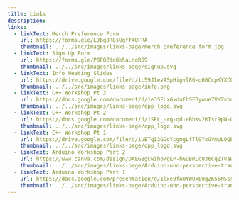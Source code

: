 ```yaml
---
title: Links
description:
links:
  - linkText: Merch Preference Form
    url: https://forms.gle/LJbq8R8sUqff4QFRA
    thumbnail: ../../src/images/links-page/merch preference form.jpg
  - linkText: Sign Up Form
    url: https://forms.gle/P8FQZdq8b5aLnoRQ9
    thumbnail: ../../src/images/links-page/signup.svg
  - linkText: Info Meeting Slides
    url: https://drive.google.com/file/d/1L59J1evASpHigvl86-q60CcpKYXCQpE3/view
    thumbnail: ../../src/images/links-page/info.png
  - linkText: C++ Workshop Pt 3
    url: https://docs.google.com/document/d/1e3SFLxGvduEhSF0ywue7VYZvbdCWSX1c_Jr-AQgZaBs/edit?usp=sharing
    thumbnail: ../../src/images/links-page/cpp_logo.svg
  - linkText: C++ Workshop Pt 2
    url: https://docs.google.com/document/d/1SRL_-rq-qd-eBhKv2RIsr9pW-OCD6M3Mo686pVR8Plg/edit?usp=sharing
    thumbnail: ../../src/images/links-page/cpp_logo.svg
  - linkText: C++ Workshop Pt 1
    url: https://drive.google.com/file/d/1uETqI3GGoYcgmgLfTl9YxGVmULOQBIhG/view?usp=sharing
    thumbnail: ../../src/images/links-page/cpp_logo.svg
  - linkText: Arduino Workshop Part 2
    url: https://www.canva.com/design/DAEG8gCwiho/gEP-hGOBRLc836CqZTvaWw/view?utm_content=DAEG8gCwiho&utm_campaign=designshare&utm_medium=link&utm_source=sharebutton
    thumbnail: ../../src/images/links-page/Arduino-uno-perspective-transparent.png
  - linkText: Arduino Workshop Part 1
    url: https://docs.google.com/presentation/d/1lxe9fAOYWOxEUgZK55NSssE5Imye0yQlEMNSfBwfFgU/edit?usp=sharing
    thumbnail: ../../src/images/links-page/Arduino-uno-perspective-transparent.png
---
```

